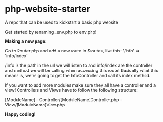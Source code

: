 # php-website-starter
A repo that can be used to kickstart a basic php website

Get started by renaming _env.php to env.php!

**Making a new page:**

Go to Router.php and add a new route in $routes, like this:
    '/info'         => 'info/index'

/info is the path in the url we will listen to and info/index are the controller and method we will be calling when accessing this route!
Basically what this means is, we're going to get the InfoController and call its index method.

If you want to add more modules make sure they all have a controller and a view!
Controllers and Views have to follow the following structure:

[ModuleName]
    - Controller/[ModuleName]Controller.php
    - View/[ModuleName]View.php

**Happy coding!**